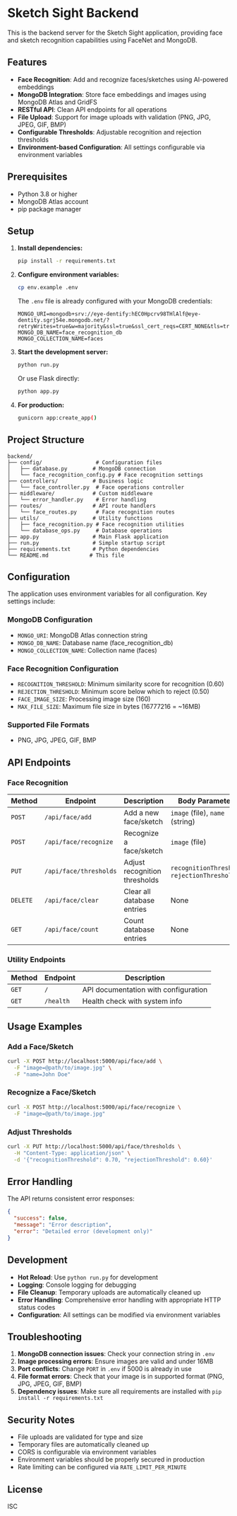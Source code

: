# Sketch Sight Backend

This is the backend server for the Sketch Sight application, providing face and sketch recognition capabilities using FaceNet and MongoDB.

## Features

- **Face Recognition**: Add and recognize faces/sketches using AI-powered embeddings
- **MongoDB Integration**: Store face embeddings and images using MongoDB Atlas and GridFS
- **RESTful API**: Clean API endpoints for all operations
- **File Upload**: Support for image uploads with validation (PNG, JPG, JPEG, GIF, BMP)
- **Configurable Thresholds**: Adjustable recognition and rejection thresholds
- **Environment-based Configuration**: All settings configurable via environment variables

## Prerequisites

- Python 3.8 or higher
- MongoDB Atlas account
- pip package manager

## Setup

1. **Install dependencies:**
   ```bash
   pip install -r requirements.txt
   ```

2. **Configure environment variables:**
   ```bash
   cp env.example .env
   ```
   
   The `.env` file is already configured with your MongoDB credentials:
   ```env
   MONGO_URI=mongodb+srv://eye-dentify:hEC0Hpcrv98THlAlf@eye-dentity.sgrj54e.mongodb.net/?retryWrites=true&w=majority&ssl=true&ssl_cert_reqs=CERT_NONE&tls=true&tlsAllowInvalidCertificates=true
   MONGO_DB_NAME=face_recognition_db
   MONGO_COLLECTION_NAME=faces
   ```

3. **Start the development server:**
   ```bash
   python run.py
   ```
   
   Or use Flask directly:
   ```bash
   python app.py
   ```

4. **For production:**
   ```bash
   gunicorn app:create_app()
   ```

## Project Structure

```
backend/
├── config/                 # Configuration files
│   ├── database.py        # MongoDB connection
│   └── face_recognition_config.py # Face recognition settings
├── controllers/           # Business logic
│   └── face_controller.py  # Face operations controller
├── middleware/            # Custom middleware
│   └── error_handler.py    # Error handling
├── routes/                # API route handlers
│   └── face_routes.py      # Face recognition routes
├── utils/                 # Utility functions
│   ├── face_recognition.py # Face recognition utilities
│   └── database_ops.py     # Database operations
├── app.py                 # Main Flask application
├── run.py                 # Simple startup script
├── requirements.txt       # Python dependencies
└── README.md             # This file
```

## Configuration

The application uses environment variables for all configuration. Key settings include:

### MongoDB Configuration
- `MONGO_URI`: MongoDB Atlas connection string
- `MONGO_DB_NAME`: Database name (face_recognition_db)
- `MONGO_COLLECTION_NAME`: Collection name (faces)

### Face Recognition Configuration
- `RECOGNITION_THRESHOLD`: Minimum similarity score for recognition (0.60)
- `REJECTION_THRESHOLD`: Minimum score below which to reject (0.50)
- `FACE_IMAGE_SIZE`: Processing image size (160)
- `MAX_FILE_SIZE`: Maximum file size in bytes (16777216 = ~16MB)

### Supported File Formats
- PNG, JPG, JPEG, GIF, BMP

## API Endpoints

### Face Recognition

| Method | Endpoint | Description | Body Parameters |
|--------|----------|-------------|-----------------|
| `POST` | `/api/face/add` | Add a new face/sketch | `image` (file), `name` (string) |
| `POST` | `/api/face/recognize` | Recognize a face/sketch | `image` (file) |
| `PUT` | `/api/face/thresholds` | Adjust recognition thresholds | `recognitionThreshold`, `rejectionThreshold` |
| `DELETE` | `/api/face/clear` | Clear all database entries | None |
| `GET` | `/api/face/count` | Count database entries | None |

### Utility Endpoints

| Method | Endpoint | Description |
|--------|----------|-------------|
| `GET` | `/` | API documentation with configuration |
| `GET` | `/health` | Health check with system info |

## Usage Examples

### Add a Face/Sketch
```bash
curl -X POST http://localhost:5000/api/face/add \
  -F "image=@path/to/image.jpg" \
  -F "name=John Doe"
```

### Recognize a Face/Sketch
```bash
curl -X POST http://localhost:5000/api/face/recognize \
  -F "image=@path/to/image.jpg"
```

### Adjust Thresholds
```bash
curl -X PUT http://localhost:5000/api/face/thresholds \
  -H "Content-Type: application/json" \
  -d '{"recognitionThreshold": 0.70, "rejectionThreshold": 0.60}'
```

## Error Handling

The API returns consistent error responses:
```json
{
  "success": false,
  "message": "Error description",
  "error": "Detailed error (development only)"
}
```

## Development

- **Hot Reload**: Use `python run.py` for development
- **Logging**: Console logging for debugging
- **File Cleanup**: Temporary uploads are automatically cleaned up
- **Error Handling**: Comprehensive error handling with appropriate HTTP status codes
- **Configuration**: All settings can be modified via environment variables

## Troubleshooting

1. **MongoDB connection issues**: Check your connection string in `.env`
2. **Image processing errors**: Ensure images are valid and under 16MB
3. **Port conflicts**: Change `PORT` in `.env` if 5000 is already in use
4. **File format errors**: Check that your image is in supported format (PNG, JPG, JPEG, GIF, BMP)
5. **Dependency issues**: Make sure all requirements are installed with `pip install -r requirements.txt`

## Security Notes

- File uploads are validated for type and size
- Temporary files are automatically cleaned up
- CORS is configurable via environment variables
- Environment variables should be properly secured in production
- Rate limiting can be configured via `RATE_LIMIT_PER_MINUTE`

## License

ISC
